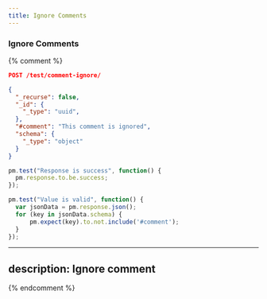 ```yaml
---
title: Ignore Comments
---
```


### Ignore Comments

{% comment %}
```json
POST /test/comment-ignore/

{
  "_recurse": false,
  "_id": {
    "_type": "uuid",
  },
  "#comment": "This comment is ignored",
  "schema": {
    "_type": "object"
  }
}
```

```js
pm.test("Response is success", function() {
  pm.response.to.be.success;
});
```

```js
pm.test("Value is valid", function() {
  var jsonData = pm.response.json();
  for (key in jsonData.schema) {
      pm.expect(key).to.not.include('#comment');
  }
});
```
---
description: Ignore comment
---

{% endcomment %}